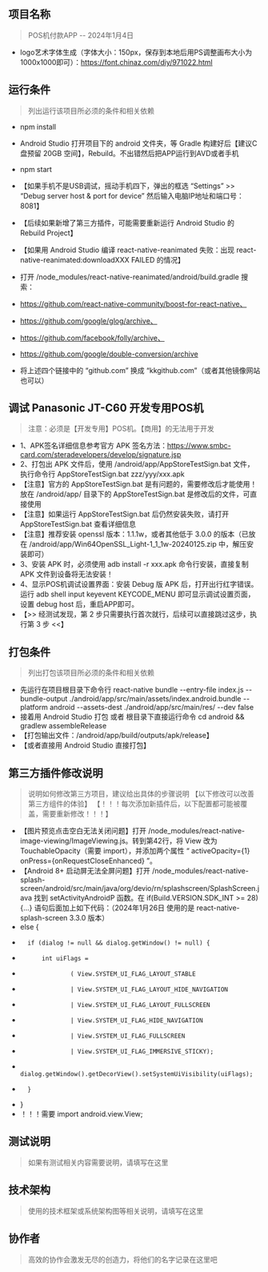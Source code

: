 ## 项目名称
> POS机付款APP -- 2024年1月4日
* logo艺术字体生成（字体大小：150px，保存到本地后用PS调整画布大小为1000x1000即可）：https://font.chinaz.com/diy/971022.html

## 运行条件
> 列出运行该项目所必须的条件和相关依赖  
* npm install
* Android Studio 打开项目下的 android 文件夹，等 Gradle 构建好后【建议C盘预留 20GB 空间】，Rebuild。不出错然后把APP运行到AVD或者手机
* npm start

* 【如果手机不是USB调试，摇动手机四下，弹出的框选 “Settings” >> “Debug server host & port for device” 然后输入电脑IP地址和端口号：8081】
* 【后续如果新增了第三方插件，可能需要重新运行 Android Studio 的 Rebuild Project】
* 【如果用 Android Studio 编译 react-native-reanimated 失败：出现 react-native-reanimated:downloadXXX FAILED 的情况】
*  打开 /node_modules/react-native-reanimated/android/build.gradle 搜索：
*  https://github.com/react-native-community/boost-for-react-native、
*  https://github.com/google/glog/archive、
*  https://github.com/facebook/folly/archive、
*  https://github.com/google/double-conversion/archive 
*  将上述四个链接中的 “github.com” 换成 “kkgithub.com”（或者其他镜像网站也可以）

## 调试 Panasonic JT-C60 开发专用POS机
> 注意：必须是【开发专用】POS机。【商用】的无法用于开发
* 1、APK签名详细信息参考官方 APK 签名方法：https://www.smbc-card.com/steradevelopers/develop/signature.jsp
* 2、打包出 APK 文件后，使用 /android/app/AppStoreTestSign.bat 文件，执行命令行 AppStoreTestSign.bat zzz/yyy/xxx.apk 
* 【注意】官方的 AppStoreTestSign.bat 是有问题的，需要修改后才能使用！放在 /android/app/ 目录下的 AppStoreTestSign.bat 是修改后的文件，可直接使用
* 【注意】如果运行 AppStoreTestSign.bat 后仍然安装失败，请打开 AppStoreTestSign.bat 查看详细信息
* 【注意】推荐安装 openssl 版本：1.1.1w，或者其他低于 3.0.0 的版本（已放在 /android/app/Win64OpenSSL_Light-1_1_1w-20240125.zip 中，解压安装即可）
* 3、安装 APK 时，必须使用 adb install -r xxx.apk 命令行安装，直接复制 APK 文件到设备将无法安装！
* 4、显示POS机调试设置界面：安装 Debug 版 APK 后，打开出行红字错误。运行 adb shell input keyevent KEYCODE_MENU 即可显示调试设置页面，设置 debug host 后，重启APP即可。
* 【>> 经测试发现，第 2 步只需要执行首次就行，后续可以直接跳过这步，执行第 3 步 <<】

## 打包条件
> 列出打包该项目所必须的条件和相关依赖 
* 先运行在项目根目录下命令行 react-native bundle --entry-file index.js --bundle-output ./android/app/src/main/assets/index.android.bundle --platform android --assets-dest ./android/app/src/main/res/ --dev false
* 接着用 Android Studio 打包 或者 根目录下直接运行命令 cd android && gradlew assembleRelease 
* 【打包输出文件：/android/app/build/outputs/apk/release】
* 【或者直接用 Android Studio 直接打包】

## 第三方插件修改说明
> 说明如何修改第三方项目，建议给出具体的步骤说明
> 【以下修改可以改善第三方组件的体验】
> 【！！！每次添加新插件后，以下配置都可能被覆盖，需要重新修改！！！】
* 【图片预览点击空白无法关闭问题】打开 /node_modules/react-native-image-viewing/ImageViewing.js。转到第42行，将 View 改为 TouchableOpacity（需要 import），并添加两个属性 “ activeOpacity={1} onPress={onRequestCloseEnhanced} ”。
* 【Android 8+ 启动屏无法全屏问题】打开 /node_modules/react-native-splash-screen/android/src/main/java/org/devio/rn/splashscreen/SplashScreen.java 找到 setActivityAndroidP 函数。在 if(Build.VERSION.SDK_INT >= 28){...} 语句后面加上如下代码：（2024年1月26日 使用的是 react-native-splash-screen 3.3.0 版本）
*   else {
*       if (dialog != null && dialog.getWindow() != null) {
*           int uiFlags =
*                   ( View.SYSTEM_UI_FLAG_LAYOUT_STABLE
*                   | View.SYSTEM_UI_FLAG_LAYOUT_HIDE_NAVIGATION
*                   | View.SYSTEM_UI_FLAG_LAYOUT_FULLSCREEN
*                   | View.SYSTEM_UI_FLAG_HIDE_NAVIGATION
*                   | View.SYSTEM_UI_FLAG_FULLSCREEN
*                   | View.SYSTEM_UI_FLAG_IMMERSIVE_STICKY);
*           dialog.getWindow().getDecorView().setSystemUiVisibility(uiFlags);
*       }
*   }
*	！！！需要 import android.view.View;
 
## 测试说明
> 如果有测试相关内容需要说明，请填写在这里  



## 技术架构
> 使用的技术框架或系统架构图等相关说明，请填写在这里  


## 协作者
> 高效的协作会激发无尽的创造力，将他们的名字记录在这里吧
